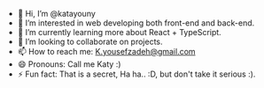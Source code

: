 - 👋 Hi, I’m @katayouny
- 👀 I’m interested in web developing both front-end and back-end.
- 🌱 I’m currently learning more about React + TypeScript.
- 💞️ I’m looking to collaborate on projects.
- 📫 How to reach me: K.yousefzadeh@gmail.com
- 😄 Pronouns: Call me Katy :)
- ⚡ Fun fact: That is a secret, Ha ha.. :D, but don't take it serious :).

<!---
katayouny/katayouny is a ✨ special ✨ repository because its `README.md` (this file) appears on your GitHub profile.
You can click the Preview link to take a look at your changes.
--->
